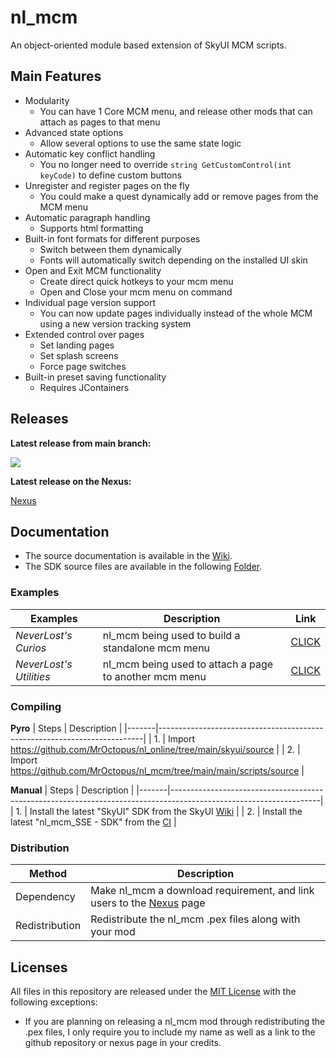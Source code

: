 # nl_mcm

An object-oriented module based extension of SkyUI MCM scripts.

## Main Features

* Modularity
	- You can have 1 Core MCM menu, and release other mods that can attach as pages to that menu
* Advanced state options
	- Allow several options to use the same state logic
* Automatic key conflict handling 
	- You no longer need to override `string GetCustomControl(int keyCode)` to define custom buttons
* Unregister and register pages on the fly 
	- You could make a quest dynamically add or remove pages from the MCM menu
* Automatic paragraph handling 
	- Supports html formatting
* Built-in font formats for different purposes
	- Switch between them dynamically
	- Fonts will automatically switch depending on the installed UI skin
* Open and Exit MCM functionality
	- Create direct quick hotkeys to your mcm menu
	- Open and Close your mcm menu on command
* Individual page version support
	- You can now update pages individually instead of the whole MCM using a new version tracking system
* Extended control over pages
	- Set landing pages 
	- Set splash screens
	- Force page switches
* Built-in preset saving functionality
	- Requires JContainers

## Releases

**Latest release from main branch:**

[![](https://github.com/MrOctopus/nl_mcm/actions/workflows/ci.yml/badge.svg)](https://github.com/MrOctopus/nl_mcm/actions/workflows/ci.yml)

**Latest release on the Nexus:**

[Nexus](https://www.nexusmods.com/skyrimspecialedition/mods/49127)

## Documentation

* The source documentation is available in the [Wiki](https://github.com/MrOctopus/nl_mcm/wiki/1.-Home).
* The SDK source files are available in the following [Folder](https://github.com/MrOctopus/nl_mcm/tree/main/main/scripts/source).

### Examples

| Examples | Description | Link |
|-------------------------|--------------------------------------------------------|------------------------------------------------------------------------------|
| *NeverLost's Curios*    | nl_mcm being used to build a standalone mcm menu       | [CLICK](https://github.com/MrOctopus/nl_mcm/tree/main/examples/nl_curios)    |
| *NeverLost's Utilities* | nl_mcm being used to attach a page to another mcm menu | [CLICK](https://github.com/MrOctopus/nl_mcm/tree/main/examples/nl_utilities) |

### Compiling

**Pyro**
| Steps | Description                                                              |
|-------|--------------------------------------------------------------------------|
| 1.    | Import https://github.com/MrOctopus/nl_online/tree/main/skyui/source     |
| 2.    | Import https://github.com/MrOctopus/nl_mcm/tree/main/main/scripts/source |

**Manual**
| Steps | Description                                                                                                       |
|-------|-------------------------------------------------------------------------------------------------------------------|
| 1.    | Install the latest "SkyUI" SDK from the SkyUI [Wiki](https://github.com/schlangster/skyui/wiki)                   |
| 2.    | Install the latest "nl_mcm_SSE - SDK" from the [CI](https://github.com/MrOctopus/nl_mcm/actions/workflows/ci.yml?query=branch%3Amain) |

### Distribution

| Method         | Description                                                              |
|----------------|--------------------------------------------------------------------------|
| Dependency     | Make nl_mcm a download requirement, and link users to the [Nexus](https://www.nexusmods.com/skyrimspecialedition/mods/49127) page |
| Redistribution | Redistribute the nl_mcm .pex files along with your mod                   |

## Licenses

All files in this repository are released under the [MIT License](LICENSE.md) with the following exceptions:
* If you are planning on releasing a nl_mcm mod through redistributing the .pex files, I only require you to include my name as well as a link to the github repository or nexus page in your credits.
